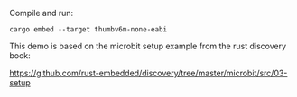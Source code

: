 
Compile and run:

    cargo embed --target thumbv6m-none-eabi


This demo is based on the microbit setup example from the rust
discovery book:

https://github.com/rust-embedded/discovery/tree/master/microbit/src/03-setup
